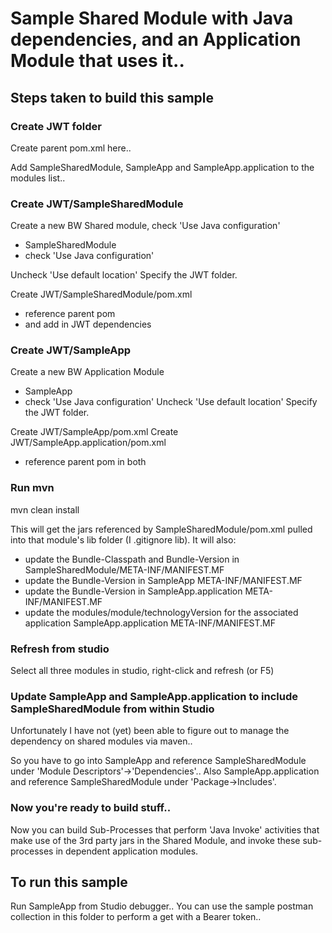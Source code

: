 # Sample Shared Module with Java dependencies, and an Application Module that uses it..

## Steps taken to build this sample

### Create JWT folder
Create parent pom.xml here..

Add SampleSharedModule, SampleApp and SampleApp.application to the modules list..

### Create JWT/SampleSharedModule
Create a new BW Shared module, check 'Use Java configuration'
- SampleSharedModule
- check 'Use Java configuration'

Uncheck 'Use default location' Specify the JWT folder.

Create JWT/SampleSharedModule/pom.xml
- reference parent pom
- and add in JWT dependencies


### Create JWT/SampleApp
Create a new BW Application Module
- SampleApp
- check 'Use Java configuration'
Uncheck 'Use default location' Specify the JWT folder.

Create JWT/SampleApp/pom.xml
Create JWT/SampleApp.application/pom.xml
- reference parent pom in both


### Run mvn
mvn clean install

This will get the jars referenced by SampleSharedModule/pom.xml pulled into that module's lib folder (I .gitignore lib).
It will also:
- update the Bundle-Classpath and Bundle-Version in SampleSharedModule/META-INF/MANIFEST.MF
- update the Bundle-Version in SampleApp META-INF/MANIFEST.MF
- update the Bundle-Version in SampleApp.application META-INF/MANIFEST.MF
- update the modules/module/technologyVersion for the associated application SampleApp.application META-INF/MANIFEST.MF


### Refresh from studio
Select all three modules in studio, right-click and refresh (or F5)


### Update SampleApp and SampleApp.application to include SampleSharedModule from within Studio
Unfortunately I have not (yet) been able to figure out to manage the dependency on 
shared modules via maven..

So you have to go into SampleApp and reference SampleSharedModule under 'Module Descriptors'->'Dependencies'..
Also SampleApp.application and reference SampleSharedModule under 'Package->Includes'.

### Now you're ready to build stuff..
Now you can build Sub-Processes that perform 'Java Invoke' activities that make use of the 3rd party jars in the Shared Module, 
and invoke these sub-processes in dependent application modules.


## To run this sample
Run SampleApp from Studio debugger..
You can use the sample postman collection in this folder to perform a get with a Bearer token..

